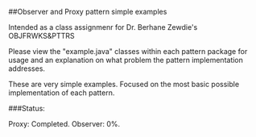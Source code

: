 ##Observer and Proxy pattern simple examples

Intended as a class assignmenr for Dr. Berhane Zewdie's OBJFRWKS&PTTRS

Please view the "example.java" classes within each pattern package for usage and an explanation on what problem the pattern implementation addresses.

These are very simple examples. Focused on the most basic possible implementation of each pattern.

###Status:

Proxy: Completed.
Observer: 0%.
